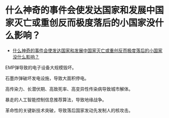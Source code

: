 # 什么神奇的事件会使发达国家和发展中国家灭亡或重创反而极度落后的小国家没什么影响？

- [什么神奇的事件会使发达国家和发展中国家灭亡或重创反而极度落后的小国家没什么影响？](https://www.zhihu.com/question/407386329/answer/1365761532)


EMP弹导致的电子设备大规模毁坏。

石墨炸弹破坏发电设施，导致大面积停电。

高传染力、长潜伏期、高致死率、高变异性传染病导致城市解体。

暴走的人工智能控制信息推荐算法，导致地缘战争。

革命性的关键新技术突破，导致落后国家发动先发制人的核攻击。